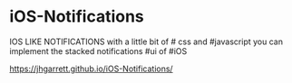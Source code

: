 # iOS-Notifications

IOS LIKE NOTIFICATIONS with a little bit of # css and #javascript you can implement the stacked notifications #ui of #iOS

https://jhgarrett.github.io/iOS-Notifications/